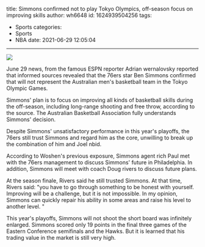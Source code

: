 title: Simmons confirmed not to play Tokyo Olympics, off-season focus on improving skills
author: wh6648
id: 1624939504256
tags: 
- Sports
categories: 
- Sports
- NBA
date: 2021-06-29 12:05:04
---
![](https://p0.itc.cn/q_70/images01/20210629/184d5f75efb245a18b8eaf30714dd6f1.jpeg)


June 29 news, from the famous ESPN reporter Adrian wernalovsky reported that informed sources revealed that the 76ers star Ben Simmons confirmed that will not represent the Australian men's basketball team in the Tokyo Olympic Games.

Simmons' plan is to focus on improving all kinds of basketball skills during the off-season, including long-range shooting and free throw, according to the source. The Australian Basketball Association fully understands Simmons' decision.

Despite Simmons' unsatisfactory performance in this year's playoffs, the 76ers still trust Simmons and regard him as the core, unwilling to break up the combination of him and Joel nbid.

According to Woshen's previous exposure, Simmons agent rich Paul met with the 76ers management to discuss Simmons' future in Philadelphia. In addition, Simmons will meet with coach Doug rivers to discuss future plans.

At the season finale, Rivers said he still trusted Simmons. At that time, Rivers said: "you have to go through something to be honest with yourself. Improving will be a challenge, but it is not impossible. In my opinion, Simmons can quickly repair his ability in some areas and raise his level to another level. "

This year's playoffs, Simmons will not shoot the short board was infinitely enlarged. Simmons scored only 19 points in the final three games of the Eastern Conference semifinals and the Hawks. But it is learned that his trading value in the market is still very high.

